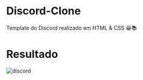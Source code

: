 # Discord-Clone

Template do Discord realizado em HTML & CSS 😁📚

# Resultado
![discord](https://user-images.githubusercontent.com/45234913/193370358-d7f29156-4cdb-45cb-8100-beee09083f6b.png)
